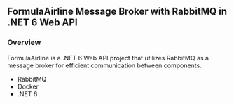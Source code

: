 
## FormulaAirline Message Broker with RabbitMQ in .NET 6 Web API
### Overview
FormulaAirline is a .NET 6 Web API project that utilizes RabbitMQ as a message broker for efficient communication between components.

- RabbitMQ
- Docker
- .NET 6 
